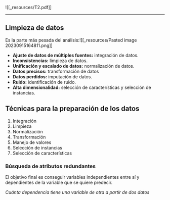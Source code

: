![[_resources/T2.pdf]]

---

## Limpieza de datos
Es la parte más pesada del análisis:![[_resources/Pasted image 20230915164811.png]]

- **Ajuste de datos de múltiples fuentes:** integración de datos.
- **Inconsistencias:** limpieza de datos.
- **Unificación y escalado de datos:** normalización de datos.
- **Datos precisos:** transformación de datos
- **Datos perdidos:** imputación de datos.
- **Ruido:** identificación de ruido.
- **Alta dimensionalidad:** selección de características y selección de instancias.

## Técnicas para la preparación de los datos
1. Integración
2. Limpieza
3. Normalización
4. Transformación
5. Manejo de valores
6. Selección de instancias
7. Selección de características

### Búsqueda de atributos redundantes
El objetivo final es conseguir variables independientes entre sí y dependientes de la variable que se quiere predecir.

*Cuánta dependencia tiene una variable de otra a partir de dos datos*